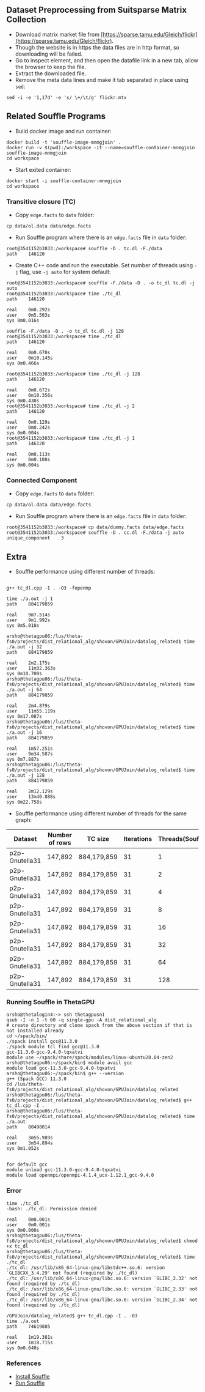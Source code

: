 ## Dataset Preprocessing from Suitsparse Matrix Collection
- Download matrix market file from [https://sparse.tamu.edu/Gleich/flickr](https://sparse.tamu.edu/Gleich/flickr).
- Though the website is in https the data files are in http format, so downloading will be failed.
- Go to inspect element, and then open the datafile link in a new tab, allow the browser to keep the file.
- Extract the downloaded file.
- Remove the meta data lines and make it tab separated in place using `sed`:
```shell
sed -i -e '1,17d' -e 's/ \+/\t/g' flickr.mtx
```

## Related Souffle Programs
- Build docker image and run container:
```shell
docker build -t 'souffle-image-mnmgjoin' .
docker run -v $(pwd):/workspace -it --name=souffle-container-mnmgjoin souffle-image-mnmgjoin
cd workspace
```
- Start exited container:
```shell
docker start -i souffle-container-mnmgjoin
cd workspace
```
### Transitive closure (TC)
- Copy `edge.facts` to `data` folder:
```shell
cp data/ol.data data/edge.facts
```
- Run Souffle program where there is an `edge.facts` file in `data` folder:
```shell
root@3541152b3033:/workspace# souffle -D . tc.dl -F./data
path	146120
```
- Create C++ code and run the executable. Set number of threads using `-j` flag, use `-j auto` for system default:
```shell
root@3541152b3033:/workspace# souffle -F./data -D . -o tc_dl tc.dl -j auto
root@3541152b3033:/workspace# time ./tc_dl
path	146120

real	0m0.292s
user	0m5.503s
sys	0m0.016s

souffle -F./data -D . -o tc_dl tc.dl -j 128 
root@3541152b3033:/workspace# time ./tc_dl
path	146120

real	0m0.670s
user	0m10.145s
sys	0m0.466s

root@3541152b3033:/workspace# time ./tc_dl -j 128
path	146120

real	0m0.672s
user	0m10.356s
sys	0m0.430s
root@3541152b3033:/workspace# time ./tc_dl -j 2  
path	146120

real	0m0.129s
user	0m0.242s
sys	0m0.004s
root@3541152b3033:/workspace# time ./tc_dl -j 1
path	146120

real	0m0.113s
user	0m0.108s
sys	0m0.004s

```
### Connected Component
- Copy `edge.facts` to `data` folder:
```shell
cp data/ol.data data/edge.facts
```
- Run Souffle program where there is an `edge.facts` file in `data` folder:
```shell
root@3541152b3033:/workspace# cp data/dummy.facts data/edge.facts 
root@3541152b3033:/workspace# souffle -D . cc.dl -F./data -j auto
unique_component	3
```

## Extra
- Souffle performance using different number of threads:

```shell

g++ tc_dl.cpp -I . -O3 -fopenmp

time ./a.out -j 1
path	884179859

real	9m7.514s
user	9m1.992s
sys	0m5.018s

arsho@thetagpu06:/lus/theta-fs0/projects/dist_relational_alg/shovon/GPUJoin/datalog_related$ time ./a.out -j 32
path	884179859

real	2m2.175s
user	11m32.363s
sys	0m10.700s
arsho@thetagpu06:/lus/theta-fs0/projects/dist_relational_alg/shovon/GPUJoin/datalog_related$ time ./a.out -j 64
path	884179859

real	2m4.879s
user	11m55.119s
sys	0m17.087s
arsho@thetagpu06:/lus/theta-fs0/projects/dist_relational_alg/shovon/GPUJoin/datalog_related$ time ./a.out -j 16
path	884179859

real	1m57.251s
user	9m34.587s
sys	0m7.887s
arsho@thetagpu06:/lus/theta-fs0/projects/dist_relational_alg/shovon/GPUJoin/datalog_related$ time ./a.out -j 128
path	884179859

real	2m12.129s
user	13m40.888s
sys	0m22.758s

```

- Souffle performance using different number of threads for the same graph:

| Dataset | Number of rows | TC size | Iterations | Threads(Souffle) | Souffle(s) | 
| --- | --- | --- |----|------------------| --- |  
| p2p-Gnutella31 | 147,892 | 884,179,859 | 31 | 1                | 547.514 | 
| p2p-Gnutella31 | 147,892 | 884,179,859 | 31 | 2                | 321.823 | 
| p2p-Gnutella31 | 147,892 | 884,179,859 | 31 | 4                | 202.916 | 
| p2p-Gnutella31 | 147,892 | 884,179,859 | 31 | 8                | 143.917 |
| p2p-Gnutella31 | 147,892 | 884,179,859 | 31 | 16               | 117.251 |
| p2p-Gnutella31 | 147,892 | 884,179,859 | 31 | 32               | 122.175 |
| p2p-Gnutella31 | 147,892 | 884,179,859 | 31 | 64               | 124.879 |
| p2p-Gnutella31 | 147,892 | 884,179,859 | 31 | 128              | 132.129 | 


### Running Souffle in ThetaGPU
```shell
arsho@thetalogin4:~> ssh thetagpusn1
qsub -I -n 1 -t 60 -q single-gpu -A dist_relational_alg
# create directory and clone spack from the above section if that is not installed already 
cd ~/spack/bin/
./spack install gcc@11.3.0
./spack module tcl find gcc@11.3.0
gcc-11.3.0-gcc-9.4.0-tqxatvi
module use ~/spack/share/spack/modules/linux-ubuntu20.04-zen2
arsho@thetagpu06:~/spack/bin$ module avail gcc
module load gcc-11.3.0-gcc-9.4.0-tqxatvi
arsho@thetagpu06:~/spack/bin$ g++ --version
g++ (Spack GCC) 11.3.0
cd /lus/theta-fs0/projects/dist_relational_alg/shovon/GPUJoin/datalog_related
arsho@thetagpu06:/lus/theta-fs0/projects/dist_relational_alg/shovon/GPUJoin/datalog_related$ g++ tc_dl.cpp -I .
arsho@thetagpu06:/lus/theta-fs0/projects/dist_relational_alg/shovon/GPUJoin/datalog_related$ time ./a.out
path	80498014

real	3m55.989s
user	3m54.894s
sys	0m1.052s


for default gcc
module unload gcc-11.3.0-gcc-9.4.0-tqxatvi
module load openmpi/openmpi-4.1.4_ucx-1.12.1_gcc-9.4.0
```

### Error
```shell
time ./tc_dl
-bash: ./tc_dl: Permission denied

real	0m0.001s
user	0m0.001s
sys	0m0.000s
arsho@thetagpu06:/lus/theta-fs0/projects/dist_relational_alg/shovon/GPUJoin/datalog_related$ chmod +x tc_dl
arsho@thetagpu06:/lus/theta-fs0/projects/dist_relational_alg/shovon/GPUJoin/datalog_related$ time ./tc_dl
./tc_dl: /usr/lib/x86_64-linux-gnu/libstdc++.so.6: version `GLIBCXX_3.4.29' not found (required by ./tc_dl)
./tc_dl: /usr/lib/x86_64-linux-gnu/libc.so.6: version `GLIBC_2.32' not found (required by ./tc_dl)
./tc_dl: /usr/lib/x86_64-linux-gnu/libc.so.6: version `GLIBC_2.33' not found (required by ./tc_dl)
./tc_dl: /usr/lib/x86_64-linux-gnu/libc.so.6: version `GLIBC_2.34' not found (required by ./tc_dl)

/GPUJoin/datalog_related$ g++ tc_dl.cpp -I . -O3
time ./a.out
path	74619885

real	1m19.381s
user	1m18.715s
sys	0m0.640s

```


### References
- [Install Souffle](https://souffle-lang.github.io/install.html)
- [Run Souffle](https://souffle-lang.github.io/execute)
